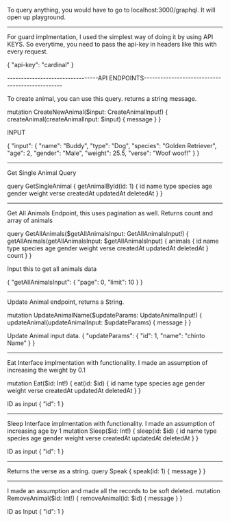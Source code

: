 To query anything, you would have to go to localhost:3000/graphql. It will open up playground.

----------------------------------------------------------------------------------------------

For guard implmentation, I used the simplest way of doing it by using API KEYS.
So everytime, you need to pass the api-key in headers like this with every request.

{
  "api-key": "cardinal"
}

---------------------------------API ENDPOINTS------------------------------------------------

To create animal, you can use this query. returns a string message.

mutation CreateNewAnimal($input: CreateAnimalInput!) {
  createAnimal(createAnimalInput: $input) {
    message
  }
}

INPUT

{
  "input": {
    "name": "Buddy",
    "type": "Dog",
    "species": "Golden Retriever",
    "age": 2,
    "gender": "Male",
    "weight": 25.5,
    "verse": "Woof woof!"
  }
}

-------------------------------------------------------------------------------------------------
Get Single Animal Query

query GetSingleAnimal {
  getAnimalById(id: 1) {
    id
    name
    type
    species
    age
    gender
    weight
    verse
    createdAt
    updatedAt
    deletedAt
  }
}

--------------------------------------------------------------------------------------------------
Get All Animals Endpoint, this uses pagination as well. Returns count and array of animals

query GetAllAnimals($getAllAnimalsInput: GetAllAnimalsInput!) {
  getAllAnimals(getAllAnimalsInput: $getAllAnimalsInput) {
    animals {
      id
      name
      type
      species
      age
      gender
      weight
      verse
      createdAt
      updatedAt
      deletedAt
    }
    count
  }
}

Input this to get all animals data

{
  "getAllAnimalsInput": {
    "page": 0,
    "limit": 10
  }
}

------------------------------------------------------------------------------------------------------
Update Animal endpoint, returns a String.

mutation UpdateAnimalName($updateParams: UpdateAnimalInput!) {
  updateAnimal(updateAnimalInput: $updateParams) {
    message
  }
}

Update Animal input data.
{
  "updateParams": {
    "id": 1,
    "name": "chinto Name"
  }
}

--------------------------------------------------------------------------------------------------------
Eat Interface implmentation with functionality. I made an assumption of increasing the weight by 0.1

mutation Eat($id: Int!) {
  eat(id: $id) {
    id
    name
    type
    species
    age
    gender
    weight
    verse
    createdAt
    updatedAt
    deletedAt
  }
}

ID as input
{
  "id": 1
}

------------------------------------------------------------------------------------------------------------
Sleep Interface implmentation with functionality. I made an assumption of increasing age by 1
mutation Sleep($id: Int!) {
  sleep(id: $id) {
    id
    name
    type
    species
    age
    gender
    weight
    verse
    createdAt
    updatedAt
    deletedAt
  }
}

ID as input
{
  "id": 1
}

---------------------------------------------------------------------------------------------------------------
Returns the verse as a string.
query Speak {
  speak(id: 1) {
    message
  }
}

----------------------------------------------------------------------------------------------------------------
I made an assumption and made all the records to be soft deleted.
mutation RemoveAnimal($id: Int!) {
  removeAnimal(id: $id) {
    message
  }
}

ID as Input
{
  "id": 1
}